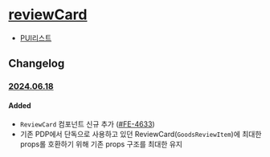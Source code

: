 # [reviewCard](https://rxc.atlassian.net/browse/FE-4633)
  * [PUI리스트](../README.md)

## Changelog

### [2024.06.18](https://rxc.atlassian.net/browse/FE-4633)
#### Added 
  * `ReviewCard` 컴포넌트 신규 추가 ([#FE-4633](https://rxc.atlassian.net/browse/FE-4633))
  * 기존 PDP에서 단독으로 사용하고 있던 ReviewCard(`GoodsReviewItem`)에 최대한 props롤 호환하기 위해
    기존 props 구조를 최대한 유지